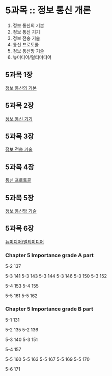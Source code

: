 # 5과목 :: 정보 통신 개론
1. 정보 통신의 기본
2. 정보 통신 기기
3. 정보 전송 기술
4. 통신 프로토콜
5. 정보 통신망 기술
6. 뉴미디어/멀티미디어

## 5과목 1장
[정보 통신의 기본](https://github.com/JuNijen/Industrial-Engineer-Information-Processing/wiki/5%EA%B3%BC%EB%AA%A9-1%EC%9E%A5---%EC%A0%95%EB%B3%B4-%ED%86%B5%EC%8B%A0%EC%9D%98-%EA%B8%B0%EB%B3%B8)

## 5과목 2장
[정보 통신 기기](https://github.com/JuNijen/Industrial-Engineer-Information-Processing/wiki/5%EA%B3%BC%EB%AA%A9-2%EC%9E%A5---%EC%A0%95%EB%B3%B4-%ED%86%B5%EC%8B%A0-%EA%B8%B0%EA%B8%B0)

## 5과목 3장
[정보 전송 기술](https://github.com/JuNijen/Industrial-Engineer-Information-Processing/wiki/5%EA%B3%BC%EB%AA%A9-3%EC%9E%A5---%EC%A0%95%EB%B3%B4-%EC%A0%84%EC%86%A1-%EA%B8%B0%EC%88%A0)

## 5과목 4장
[통신 프로토콜](https://github.com/JuNijen/Industrial-Engineer-Information-Processing/wiki/5%EA%B3%BC%EB%AA%A9-4%EC%9E%A5---%ED%86%B5%EC%8B%A0-%ED%94%84%EB%A1%9C%ED%86%A0%EC%BD%9C)

## 5과목 5장
[정보 통신망 기술](https://github.com/JuNijen/Industrial-Engineer-Information-Processing/wiki/5%EA%B3%BC%EB%AA%A9-5%EC%9E%A5---%EC%A0%95%EB%B3%B4-%ED%86%B5%EC%8B%A0%EB%A7%9D-%EA%B8%B0%EC%88%A0)

## 5과목 6장
[뉴미디어/멀티미디어](https://github.com/JuNijen/Industrial-Engineer-Information-Processing/wiki/5%EA%B3%BC%EB%AA%A9-6%EC%9E%A5---%EB%89%B4%EB%AF%B8%EB%94%94%EC%96%B4-%EB%A9%80%ED%8B%B0%EB%AF%B8%EB%94%94%EC%96%B4)


### Chapter 5 Importance grade A part
5-2 137

5-3 141
5-3 143
5-3 144
5-3 146
5-3 150
5-3 152

5-4 153
5-4 155

5-5 161
5-5 162

### Chapter 5 Importance grade B part
5-1 131

5-2 135
5-2 136

5-3 140
5-3 151

5-4 157

5-5 160
5-5 163
5-5 167
5-5 169
5-5 170

5-6 171